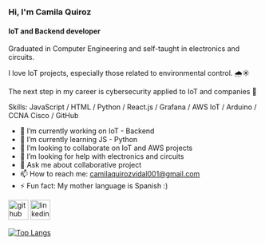 ### Hi, I'm Camila Quiroz 
#### IoT and Backend developer 
Graduated in Computer Engineering and self-taught in electronics and circuits.

I love IoT projects, especially those related to environmental control. 🌧️☀️

The next step in my career is cybersecurity applied to IoT and companies 🔐

Skills: JavaScript / HTML / Python / React.js / Grafana / AWS IoT / Arduino / CCNA Cisco / GitHub

- 🔭 I’m currently working on IoT - Backend 
- 🌱 I’m currently learning JS - Python 
- 👯 I’m looking to collaborate on IoT and AWS projects  
- 🤔 I’m looking for help with  electronics and circuits 
- 💬 Ask me about collaborative project  
- 📫 How to reach me: camilaquirozvidal001@gmail.com 
- ⚡ Fun fact: My mother language is Spanish :) 


[<img src='https://cdn.jsdelivr.net/npm/simple-icons@3.0.1/icons/github.svg' alt='github' height='40'>](https://github.com/https://github.com/CQuirozVidal)  [<img src='https://cdn.jsdelivr.net/npm/simple-icons@3.0.1/icons/linkedin.svg' alt='linkedin' height='40'>](https://www.linkedin.com/in/https://www.linkedin.com/in/camila-andrea-quiroz-vidal//)  

[![Top Langs](https://github-readme-stats.vercel.app/api/top-langs/?username=https://github.com/CQuirozVidal)](https://github.com/anuraghazra/github-readme-stats)


